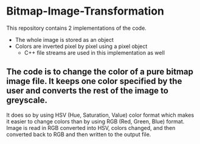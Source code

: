 # Bitmap-Image-Transformation
This repository contains 2 implementations of the code.
- The whole image is stored as an object
- Colors are inverted pixel by pixel using a pixel object
    - C++ file streams are used in this implementation as well

The code is to change the color of a pure bitmap image file. It keeps one color specified by the user and converts the rest of the image to greyscale.
---
It does so by using HSV (Hue, Saturation, Value) color format which makes it easier to change colors than by using RGB (Red, Green, Blue) format. 
Image is read in RGB converted into HSV, colors changed, and then converted back to RGB and then written to the output file.
